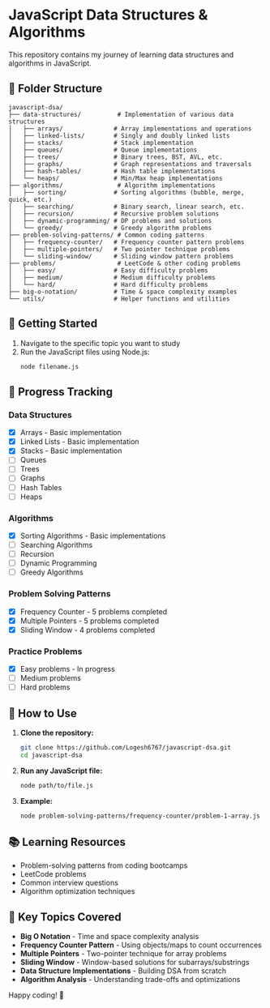 # JavaScript Data Structures & Algorithms

This repository contains my journey of learning data structures and algorithms in JavaScript.

## 📁 Folder Structure

```
javascript-dsa/
├── data-structures/          # Implementation of various data structures
│   ├── arrays/              # Array implementations and operations
│   ├── linked-lists/        # Singly and doubly linked lists
│   ├── stacks/              # Stack implementation
│   ├── queues/              # Queue implementations
│   ├── trees/               # Binary trees, BST, AVL, etc.
│   ├── graphs/              # Graph representations and traversals
│   ├── hash-tables/         # Hash table implementations
│   └── heaps/               # Min/Max heap implementations
├── algorithms/               # Algorithm implementations
│   ├── sorting/             # Sorting algorithms (bubble, merge, quick, etc.)
│   ├── searching/           # Binary search, linear search, etc.
│   ├── recursion/           # Recursive problem solutions
│   ├── dynamic-programming/ # DP problems and solutions
│   └── greedy/              # Greedy algorithm problems
├── problem-solving-patterns/ # Common coding patterns
│   ├── frequency-counter/   # Frequency counter pattern problems
│   ├── multiple-pointers/   # Two pointer technique problems
│   └── sliding-window/      # Sliding window pattern problems
├── problems/                 # LeetCode & other coding problems
│   ├── easy/                # Easy difficulty problems
│   ├── medium/              # Medium difficulty problems
│   └── hard/                # Hard difficulty problems
├── big-o-notation/          # Time & space complexity examples
└── utils/                   # Helper functions and utilities
```

## 🚀 Getting Started

1. Navigate to the specific topic you want to study
2. Run the JavaScript files using Node.js:
   ```bash
   node filename.js
   ```

## 📝 Progress Tracking

### Data Structures
- [x] Arrays - Basic implementation
- [x] Linked Lists - Basic implementation
- [x] Stacks - Basic implementation
- [ ] Queues
- [ ] Trees
- [ ] Graphs
- [ ] Hash Tables
- [ ] Heaps

### Algorithms
- [x] Sorting Algorithms - Basic implementations
- [ ] Searching Algorithms
- [ ] Recursion
- [ ] Dynamic Programming
- [ ] Greedy Algorithms

### Problem Solving Patterns
- [x] Frequency Counter - 5 problems completed
- [x] Multiple Pointers - 5 problems completed
- [x] Sliding Window - 4 problems completed

### Practice Problems
- [x] Easy problems - In progress
- [ ] Medium problems
- [ ] Hard problems

## 🔧 How to Use

1. **Clone the repository:**
   ```bash
   git clone https://github.com/Logesh6767/javascript-dsa.git
   cd javascript-dsa
   ```

2. **Run any JavaScript file:**
   ```bash
   node path/to/file.js
   ```

3. **Example:**
   ```bash
   node problem-solving-patterns/frequency-counter/problem-1-array.js
   ```

## 📚 Learning Resources

- Problem-solving patterns from coding bootcamps
- LeetCode problems
- Common interview questions
- Algorithm optimization techniques

## 🎯 Key Topics Covered

- **Big O Notation** - Time and space complexity analysis
- **Frequency Counter Pattern** - Using objects/maps to count occurrences
- **Multiple Pointers** - Two-pointer technique for array problems
- **Sliding Window** - Window-based solutions for subarrays/substrings
- **Data Structure Implementations** - Building DSA from scratch
- **Algorithm Analysis** - Understanding trade-offs and optimizations

Happy coding! 🎯
